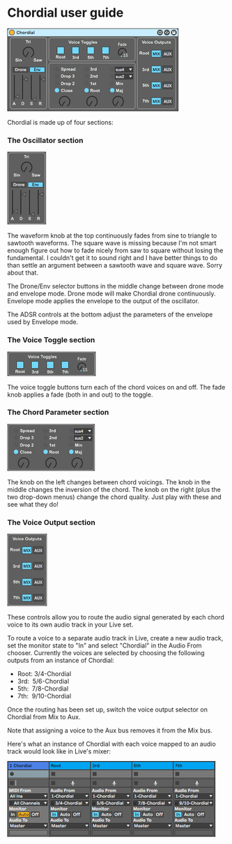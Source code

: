 # Chordial user guide

![Chordial Image](img/Chordial.jpg)

Chordial is made up of four sections:

### The Oscillator section

![osc image](img/osc.jpg)

The waveform knob at the top continuously fades from sine to triangle to sawtooth waveforms. The square wave is missing because 
I'm not smart enough figure out how to fade nicely from saw to square without losing the fundamental. I couldn't get it to sound
right and I have better things to do than settle an argument between a sawtooth wave and square wave. Sorry about that.

The Drone/Env selector buttons in the middle change between drone mode and envelope mode. Drone mode will make Chordial drone 
continuously. Envelope mode applies the envelope to the output of the oscillator.

The ADSR controls at the bottom adjust the parameters of the envelope used by Envelope mode.

### The Voice Toggle section

![toggles image](img/toggles.jpg)

The voice toggle buttons turn each of the chord voices on and off. The fade knob applies a fade (both in and out) to the toggle.

### The Chord Parameter section

![chordParams image](img/chordParams.jpg)

The knob on the left changes between chord voicings.  The knob in the middle changes the inversion of the chord. The knob on the 
right (plus the two drop-down menus) change the chord quality. Just play with these and see what they do!

### The Voice Output section

![outs image](img/outs.jpg)

These controls allow you to route the audio signal generated by each chord voice to its own audio track in your Live set.

To route a voice to a separate audio track in Live, create a new audio track, set the monitor state to "In" and select "Chordial" in the Audio From chooser. Currently the voices are selected by choosing the following outputs from an instance of Chordial:

- Root: 3/4-Chordial
- 3rd:  5/6-Chordial
- 5th:  7/8-Chordial
- 7th:  9/10-Chordial

Once the routing has been set up, switch the voice output selector on Chordial from Mix to Aux.

Note that assigning a voice to the Aux bus removes it from the Mix bus.

Here's what an instance of Chordial with each voice mapped to an audio track would look like in Live's mixer:

![Cordial Routing Image](img/chordial-routing.jpg)



